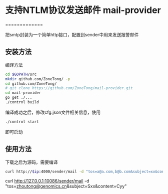 # 支持NTLM协议发送邮件 mail-provider

=============

把smtp封装为一个简单http接口，配置到sender中用来发送报警邮件

## 安装方法

编译方法

```bash
cd $GOPATH/src
mkdir github.com/ZoneTong/ -p
cd github.com/ZoneTong/
# git clone https://github.com/ZoneTong/mail-provider.git
cd mail-provider
go get ./...
./control build
```

编译成功之后，修改cfg.json文件相关信息，使用

```bash
./control start
```

即可启动

## 使用方法

下载之后为源码，需要编译

```bash
curl http://$ip:4000/sender/mail -d "tos=a@a.com,b@b.com&subject=xx&content=yy"
```

curl http://127.0.0.1:10086/sender/mail -d "tos=zhoutong@genomics.cn&subject=Sxx&content=Cyy"
